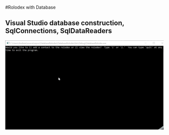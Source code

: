 #Rolodex with Database
## Visual Studio database construction, SqlConnections, SqlDataReaders

![](example.gif)